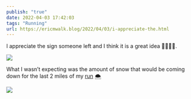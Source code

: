 ```yaml
---
publish: "true"
date: 2022-04-03 17:42:03
tags: "Running"
url: https://ericmwalk.blog/2022/04/03/i-appreciate-the.html
---
```


I appreciate the sign someone left and I think it is a great idea 🏃🏻‍♂️🍻.

![](https://ericmwalk.blog/uploads/2022/c94880ca50.jpg)

What I wasn’t expecting was the amount of snow that would be coming down for the last 2 miles of my [run](http://www.strava.com/activities/6927491768) 🌨

![](https://ericmwalk.blog/uploads/2022/466b34916c.jpg)